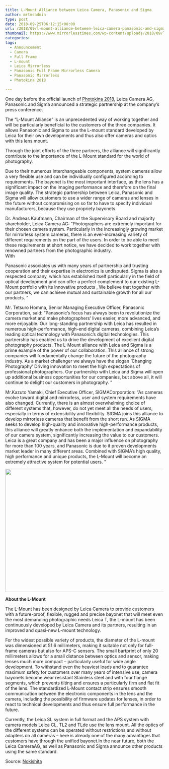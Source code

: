 ```yaml
---
title: L-Mount Alliance between Leica Camera, Panasonic and Sigma
author: mrtmsadmin
type: post
date: 2018-09-25T06:12:15+00:00
url: /2018/09/l-mount-alliance-between-leica-camera-panasonic-and-sigma/
thumbnail: https://www.mirrorlesstimes.com/wp-content/uploads/2018/09/l-mount-alliance-between-leica-camera-panasonic-and-sigma.jpg
categories:
tags:
  - Announcement
  - Camera
  - Full Frame
  - L-mount
  - Leica Mirrorless
  - Panasonic Full Frame Mirrorless Camera
  - Panasonic Mirrorless
  - Photokina 2018

---
```

One day before the official launch of [Photokina 2018][1], Leica Camera AG, Panasonic and Sigma announced a strategic partnership at the company&#8217;s press conference.

The &#8220;L-Mount Alliance&#8221; is an unprecedented way of working together and will be particularly beneficial to the customers of the three companies. It allows Panasonic and Sigma to use the L-mount standard developed by Leica for their own developments and thus also offer cameras and optics with this lens mount.

Through the joint efforts of the three partners, the alliance will significantly contribute to the importance of the L-Mount standard for the world of photography.<!--more-->

Due to their numerous interchangeable components, system cameras allow a very flexible use and can be individually configured according to requirements. The bayonet is the most important interface, as the lens has a significant impact on the imaging performance and therefore on the final image quality. The strategic partnership between Leica, Panasonic and Sigma will allow customers to use a wider range of cameras and lenses in the future without compromising on so far to have to specify individual manufacturers, because they use propriety bayonets.

Dr. Andreas Kaufmann, Chairman of the Supervisory Board and majority shareholder, Leica Camera AG: &#8220;Photographers are extremely important for their chosen camera system. Particularly in the increasingly growing market for mirrorless system cameras, there is an ever-increasing variety of different requirements on the part of the users. In order to be able to meet these requirements at short notice, we have decided to work together with renowned partners from the photographic industry.  
With

Panasonic associates us with many years of partnership and trusting cooperation and their expertise in electronics is undisputed. Sigma is also a respected company, which has established itself particularly in the field of optical development and can offer a perfect complement to our existing L-Mount portfolio with its innovative products , We believe that together with our partners, we can achieve mutual and sustainable growth for all our products. &#8221;

Mr. Tetsuro Homma, Senior Managing Executive Officer, Panasonic Corporation, said: &#8220;Panasonic&#8217;s focus has always been to revolutionize the camera market and make photographers&#8217; lives easier, more advanced, and more enjoyable. Our long-standing partnership with Leica has resulted in numerous high-performance, high-end digital cameras, combining Leica&#8217;s leading optical technology with Panasonic&#8217;s digital technologies. This partnership has enabled us to drive the development of excellent digital photography products. The L-Mount alliance with Leica and Sigma is a prime example of the power of our collaboration. This alliance of strong companies will fundamentally change the future of the photography industry. As a market challenger we always have the slogan &#8216;Changing Photography&#8217; Driving innovation to meet the high expectations of professional photographers. Our partnership with Leica and Sigma will open up additional business opportunities for our companies, but above all, it will continue to delight our customers in photography. &#8221;

Mr.Kazuto Yamaki, Chief Executive Officer, SIGMACorporation: &#8220;As cameras evolve toward digital and mirrorless, user and system requirements have also changed. Currently, there is an almost overwhelming choice of different systems that, however, do not yet meet all the needs of users, especially in terms of extensibility and flexibility. SIGMA joins this alliance to develop mirrorless cameras that benefit from the short run. As SIGMA seeks to develop high-quality and innovative high-performance products, this alliance will greatly enhance both the implementation and expandability of our camera system, significantly increasing the value to our customers. Leica is a great company and has been a major influence on photography for more than 100 years, and Panasonic is due to it proven developments market leader in many different areas. Combined with SIGMA&#8217;s high quality, high performance and unique products, the L-Mount will become an extremely attractive system for potential users. &#8221;

[<img class="aligncenter size-full wp-image-2394" src="https://i0.wp.com/www.mirrorlesstimes.com/wp-content/uploads/2018/09/l-mount-alliance-between-leica-camera-panasonic-and-sigma.jpg?resize=600%2C391&#038;ssl=1" alt="" width="600" height="391" srcset="https://i0.wp.com/www.mirrorlesstimes.com/wp-content/uploads/2018/09/l-mount-alliance-between-leica-camera-panasonic-and-sigma.jpg?w=1443&ssl=1 1443w, https://i0.wp.com/www.mirrorlesstimes.com/wp-content/uploads/2018/09/l-mount-alliance-between-leica-camera-panasonic-and-sigma.jpg?resize=461%2C300&ssl=1 461w, https://i0.wp.com/www.mirrorlesstimes.com/wp-content/uploads/2018/09/l-mount-alliance-between-leica-camera-panasonic-and-sigma.jpg?resize=768%2C500&ssl=1 768w, https://i0.wp.com/www.mirrorlesstimes.com/wp-content/uploads/2018/09/l-mount-alliance-between-leica-camera-panasonic-and-sigma.jpg?resize=970%2C632&ssl=1 970w, https://i0.wp.com/www.mirrorlesstimes.com/wp-content/uploads/2018/09/l-mount-alliance-between-leica-camera-panasonic-and-sigma.jpg?w=1200&ssl=1 1200w" sizes="(max-width: 600px) 100vw, 600px" data-recalc-dims="1" />][2]

**About the L-Mount**

The L-Mount has been designed by Leica Camera to provide customers with a future-proof, flexible, rugged and precise bayonet that will meet even the most demanding photographic needs Leica T, the L-mount has been continuously developed by Leica Camera and its partners, resulting in an improved and quasi-new L-mount technology.

For the widest possible variety of products, the diameter of the L-mount was dimensioned at 51.6 millimeters, making it suitable not only for full-frame cameras but also for APS-C sensors. The small bartprint of only 20 millimeters allows for a small distance between optics and sensor, making lenses much more compact &#8211; particularly useful for wide angle development. To withstand even the heaviest loads and to guarantee maximum safety for customers over many years of intensive use, camera bayonets become wear resistant Stainless steel and with four flange segments, which prevents tilting and ensures a particularly firm and flat fit of the lens. The standardized L-Mount contact strip ensures smooth communication between the electronic components in the lens and the camera, including the possibility of firmware updates for lenses, in order to react to technical developments and thus ensure full performance in the future.

Currently, the Leica SL system in full format and the APS system with camera models Leica CL, TL2 and TLde use the lens mount. All the optics of the different systems can be operated without restrictions and without adapters on all cameras &#8211; here is already one of the many advantages that customers have through the unified bayonet.In the near future, both the Leica CameraAG, as well as Panasonic and Sigma announce other products using the same standard.

Source: <a href="https://twitter.com/nokishita_c" target="_blank" rel="noopener">Nokishita</a>

 [1]: http://www.mirrorless.com/tag/photokina-2018/
 [2]: https://i0.wp.com/www.mirrorlesstimes.com/wp-content/uploads/2018/09/l-mount-alliance-between-leica-camera-panasonic-and-sigma.jpg?ssl=1